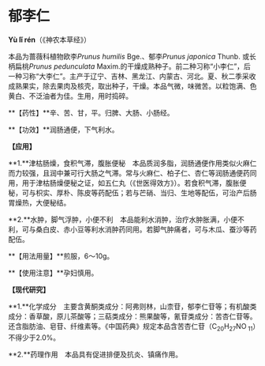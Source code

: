 # 郁李仁

**Yù lǐ rén**（《神农本草经》）

本品为蔷薇科植物欧李*Prunus humilis* Bge.、郁李*Prunus japonica* Thunb. 或长柄扁桃*Prunus pedunculata* Maxim.的干燥成熟种子。前二种习称“小李仁”，后一种习称“大李仁”。主产于辽宁、吉林、黑龙江、内蒙古、河北。夏、秋二季采收成熟果实，除去果肉及核壳，取出种子，干燥。本品气微，味微苦。以粒饱满、色黄白、不泛油者为佳。生用，用时捣碎。

**【药性】**辛、苦、甘，平。归脾、大肠、小肠经。

**【功效】**润肠通便，下气利水。

**【应用】**

**1.**津枯肠燥，食积气滞，腹胀便秘　本品质润多脂，润肠通便作用类似火麻仁而力较强，且润中兼可行大肠之气滞。常与火麻仁、柏子仁、杏仁等润肠通便药同用，用于津枯肠燥便秘之证，如五仁丸（《世医得效方》）。若食积气滞，腹胀便秘，可与枳实、厚朴、陈皮等药配伍；若与芒硝、当归、生地等配伍，可治产后肠胃燥热，大便秘结。

**2.**水肿，脚气浮肿，小便不利　本品能利水消肿，治疗水肿胀满，小便不利，可与桑白皮、赤小豆等利水消肿药同用。若脚气肿痛者，可与木瓜、蚕沙等药配伍。

**【用法用量】**煎服，6～10g。

**【使用注意】**孕妇慎用。

**【现代研究】**

**1.**化学成分　主要含黄酮类成分：阿弗则林，山柰苷，郁李仁苷等；有机酸类成分：香草酸，原儿茶酸等；三萜类成分：熊果酸等，氰苷类成分：苦杏仁苷等。还含脂肪油、皂苷、纤维素等。《中国药典》规定本品含苦杏仁苷（C<sub>20</sub>H<sub>27</sub>NO<sub> 11</sub>）不得少于2.0%。

**2.**药理作用　本品具有促进排便及抗炎、镇痛作用。